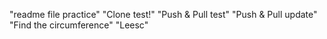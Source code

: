 "readme file practice" 
"Clone test!"
"Push & Pull test"
"Push & Pull update"
"Find the circumference"
"Leesc"
